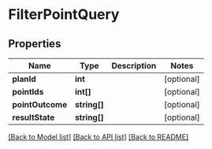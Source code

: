 # FilterPointQuery

## Properties
Name | Type | Description | Notes
------------ | ------------- | ------------- | -------------
**planId** | **int** |  | [optional] 
**pointIds** | **int[]** |  | [optional] 
**pointOutcome** | **string[]** |  | [optional] 
**resultState** | **string[]** |  | [optional] 

[[Back to Model list]](../README.md#documentation-for-models) [[Back to API list]](../README.md#documentation-for-api-endpoints) [[Back to README]](../README.md)


